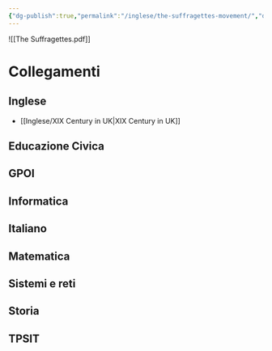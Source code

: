```yaml
---
{"dg-publish":true,"permalink":"/inglese/the-suffragettes-movement/","dgPassFrontmatter":true}
---
```


![[The Suffragettes.pdf]]

# Collegamenti

## Inglese

- [[Inglese/XIX Century in UK\|XIX Century in UK]]
## Educazione Civica

## GPOI

## Informatica

## Italiano

## Matematica

## Sistemi e reti

## Storia

## TPSIT